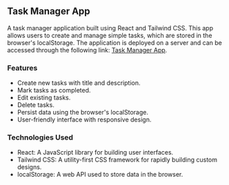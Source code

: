 
## Task Manager App

A task manager application built using React and Tailwind CSS. This app allows users to create and manage simple tasks, which are stored in the browser's localStorage. The application is deployed on a server and can be accessed through the following link: [Task Manager App](https://jaguero-taskmanager.netlify.app).

### Features

- Create new tasks with title and description.
- Mark tasks as completed.
- Edit existing tasks.
- Delete tasks.
- Persist data using the browser's localStorage.
- User-friendly interface with responsive design.

### Technologies Used

- React: A JavaScript library for building user interfaces.
- Tailwind CSS: A utility-first CSS framework for rapidly building custom designs.
- localStorage: A web API used to store data in the browser.
